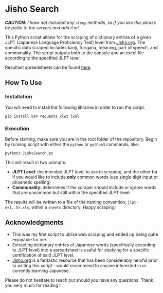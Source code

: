 # Jisho Search

___CAUTION__: I have not included any `sleep` methods, so if you use this please be polite to the servers and add it in!_

This Python script allows for the scraping of dictionary entries of a given JLPT (Japanese Language Proficiency Test) level from [Jisho.org](https://jisho.org/). The specific data scraped includes kanji, furigana, meaning, part of speech, and commonality. The script outputs both to the console and an excel file according to the specified JLPT level.

Resultant spreadsheets can be found [here](https://drive.google.com/open?id=1BAvCwVEkObtevfx9YwB0gGtDbqpndqsj).

## How To Use 

### Installation

You will need to install the following libraries in order to run the script.

```
pip install bs4 requests xlwt lxml
```

### Execution

Before starting, make sure you are in the root folder of the repository. Begin by running script with either the `python` or `python3` commands, like:

```
python3 JishoSearch.py
```

This will result in two prompts:

- __JLPT Level__: the intended JLPT level to use in scraping, and the other for if you would like to include __only__ common words (use single digit input or phoenetic spelling)
- __Commonality__: determines if the scraper should include or ignore words that are uncommon but still within the specified JLPT level

The results will be written to a file of the naming convention, `jlpt-n<1..5>.xls`, within a `sheets` directory. Happy scraping!

## Acknowledgments

- This was my first script to utilize web scraping and ended up being quite enjoyable for me.
- Extracting dictionary entries of Japanese words (specifically according to JLPT level) into a spreadsheet is useful for studying for a specific certification of said JLPT level.
- [Jisho.org](https://jisho.org/) is a fantastic resource that has been considerably helpful prior to writing this script - would recommend to anyone interested in or currently learning Japanese.

Please do not hesitate to reach out should you have any questions. Thank you very much for reading !
